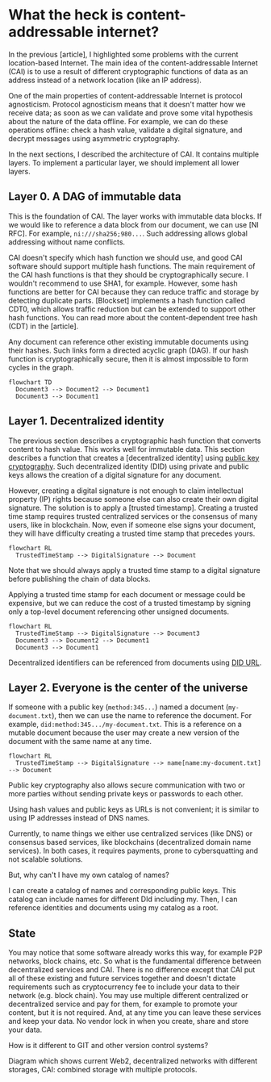 # What the heck is content-addressable internet?

In the previous [article], I highlighted some problems with the current location-based Internet. The main idea of the content-addressable Internet (CAI) is to use a result of different cryptographic functions of data as an address instead of a network location (like an IP address).

One of the main properties of content-addressable Internet is protocol agnosticism. Protocol agnosticism means that it doesn't matter how we receive data; as soon as we can validate and prove some vital hypothesis about the nature of the data offline. For example, we can do these operations offline: check a hash value, validate a digital signature, and decrypt messages using asymmetric cryptography.

In the next sections, I described the architecture of CAI. It contains multiple layers. To implement a particular layer, we should implement all lower layers.

## Layer 0. A DAG of immutable data

This is the foundation of CAI. The layer works with immutable data blocks. If we would like to reference a data block from our document, we can use [NI RFC]. For example, `ni:///sha256;980...`. Such addressing allows global addressing without name conflicts.

CAI doesn't specify which hash function we should use, and good CAI software should support multiple hash functions. The main requirement of the CAI hash functions is that they should be cryptographically secure. I wouldn't recommend to use SHA1, for example. However, some hash functions are better for CAI because they can reduce traffic and storage by detecting duplicate parts. [Blockset] implements a hash function called CDT0, which allows traffic reduction but can be extended to support other hash functions. You can read more about the content-dependent tree hash (CDT) in the [article].

Any document can reference other existing immutable documents using their hashes. Such links form a directed acyclic graph (DAG). If our hash function is cryptographically secure, then it is almost impossible to form cycles in the graph.

```mermaid
flowchart TD
  Document3 --> Document2 --> Document1
  Document3 --> Document1
```

## Layer 1. Decentralized identity

The previous section describes a cryptographic hash function that converts content to hash value. This works well for immutable data. This section describes a function that creates a [decentralized identity] using [public key cryptography](https://en.wikipedia.org/wiki/Public-key_cryptography). Such decentralized identity (DID) using private and public keys allows the creation of a digital signature for any document. 

However, creating a digital signature is not enough to claim intellectual property (IP) rights because someone else can also create their own digital signature. The solution is to apply a [trusted timestamp]. Creating a trusted time stamp requires trusted centralized services or the consensus of many users, like in blockchain. Now, even if someone else signs your document, they will have difficulty creating a trusted time stamp that precedes yours.

```mermaid
flowchart RL
  TrustedTimeStamp --> DigitalSignature --> Document 
```

Note that we should always apply a trusted time stamp to a digital signature before publishing the chain of data blocks.

Applying a trusted time stamp for each document or message could be expensive, but we can reduce the cost of a trusted timestamp by signing only a top-level document referencing other unsigned documents.

```mermaid
flowchart RL
  TrustedTimeStamp --> DigitalSignature --> Document3
  Document3 --> Document2 --> Document1
  Document3 --> Document1
```

Decentralized identifiers can be referenced from documents using [DID URL](https://www.w3.org/TR/did-core/#did-url-syntax).

## Layer 2. Everyone is the center of the universe



If someone with a public key (`method:345...`) named a document (`my-document.txt`), then we can use the name to reference the document. For example, `did:method:345.../my-document.txt`. This is a reference on a mutable document because the user may create a new version of the document with the same name at any time.

```mermaid
flowchart RL
  TrustedTimeStamp --> DigitalSignature --> name[name:my-document.txt] --> Document
```

Public key cryptography also allows secure communication with two or more parties without sending private keys or passwords to each other. 

Using hash values and public keys as URLs is not convenient; it is similar to using IP addresses instead of DNS names.

Currently, to name things we either use centralized services (like DNS) or consensus based services, like blockchains (decentralized domain name services). In both cases, it requires payments, prone to cybersquatting and not scalable solutions.

But, why  can't I have my own catalog of names?

I can create a catalog of names and corresponding public keys. This catalog can include names for different DId including my. Then, I can reference identities and documents using my catalog as a root. 

## State

You may notice that some software already works this way, for example P2P networks, block chains, etc. So what is the fundamental difference between decentralized services and CAI. There is no difference except that CAI put all of these existing and future services together and doesn't dictate requirements such as cryptocurrency fee to include your data to their network (e.g. block chain). You may use multiple different centralized or decentralized service and pay for them, for example to promote your content, but it is not required. And, at any time you can leave these services and keep your data. No vendor lock in when you create, share and store your data.

How is it different to GIT and other version control systems?


Diagram which shows current Web2, decentralized networks with different storages, CAI: combined storage with multiple protocols. 
